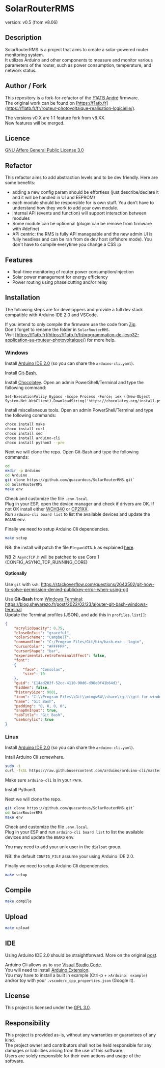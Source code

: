 # SolarRouterRMS
version: v0.5 (from v8.06)

## Description
SolarRouterRMS is a project that aims to create a solar-powered router monitoring system.  
It utilizes Arduino and other components to measure and monitor various parameters of the router, such as power consumption, temperature, and network status.

## Author / Fork
This repository is a fork-for-refactor of the [F1ATB André](https://f1atb.fr/fr/) firmware.  
The original work can be found on [https://f1atb.fr](https://f1atb.fr/fr/routeur-photovoltaique-realisation-logicielle/). 

The versions v0.X are  1:1 feature fork from v8.XX.  
New features will be merged.  

## Licence
[GNU Affero General Public License 3.0](https://www.gnu.org/licenses/agpl-3.0.en.html#license-text)

## Refactor
This refactor aims to add abstraction levels and to be dev friendly.
Here are some benefits:
- adding a new config param should be effortless (just describe/declare it and it will be handled in UI and EEPROM)
- each module should be responsible for is own stuff. You don't have to understand how they work to add your own module.
- internal API (events and function) will support interaction between modules
- Some module can be optionnal (plugin can be remove from firmware with #define)
- API centric: the RMS is fully API manageable and the new admin UI is fully headless and can be ran from de dev host (offshore mode). You don't have to compile everytime you change a CSS :p 


## Features
- Real-time monitoring of router power consumption/injection
- Solar power management for energy efficiency
- Power routing using phase cutting and/or relay

## Installation

The following steps are for developpers and provide a full dev stack compatible with Arduino IDE 2.0 and VSCode.

If you intend to only compile the firmware use the code from [Zip](https://github.com/quazardous/SolarRouterRMS/archive/refs/heads/main.zip).  
Don't forget to rename the folder in `SolarRouterRMS`.  
Visit [https://f1atb.fr](https://f1atb.fr/fr/programmation-de-lesp32-application-au-routeur-photovoltaique/) for more help.  

### Windows

Install [Arduino IDE 2.0](https://www.arduino.cc/en/software) (so you can share the `arduino-cli.yaml`).

Install [Git-Bash](https://gitforwindows.org/).

Install [Chocolatey](https://chocolatey.org/).
Open an admin PowerShell/Terminal and type the following command:
```
Set-ExecutionPolicy Bypass -Scope Process -Force; iex ((New-Object System.Net.WebClient).DownloadString('https://chocolatey.org/install.ps1'))
```

Install miscellaneous tools. Open an admin PowerShell/Terminal and type the following commands:
```bash
choco install make
choco install curl
choco install sed
choco install arduino-cli
choco install python3 --pre
```

Next we will clone the repo. Open Git-Bash and type the following commands:
```bash
cd
mkdir -p Arduino
cd Arduino
git clone https://github.com/quazardous/SolarRouterRMS.git`
cd SolarRouterRMS
make env
```

Check and customize the file `.env.local`.  
Plug in your ESP, open the device manager and check if drivers are OK.
If not OK install either [WCH340](http://www.wch-ic.com/downloads/CH341SER_EXE.html) or [CP21XX](https://www.silabs.com/developers/usb-to-uart-bridge-vcp-drivers?tab=downloads).  
Run `arduino-cli board list` to list the available devices and update the `BOARD` env.

Finally we need to setup Arduino Cli dependencies.
```bash
make setup
```

NB: the install will patch the file `ElegantOTA.h` as explained [here](https://docs.elegantota.pro/async-mode/).

NB 2: `AsyncTCP.h` will be patched to use Core 1 (CONFIG_ASYNC_TCP_RUNNING_CORE)

#### Optionally

Use `git` with `ssh`: https://stackoverflow.com/questions/2643502/git-how-to-solve-permission-denied-publickey-error-when-using-git

Use **Git-Bash** from [Windows Terminal](https://learn.microsoft.com/windows/terminal/install): https://blog.shevarezo.fr/post/2022/02/23/ajouter-git-bash-windows-terminal  
Update the Terminal profiles (JSON), and add this in `profiles.list[]`:  
```json
{
    "acrylicOpacity": 0.75,
    "closeOnExit": "graceful",
    "colorScheme": "Campbell",
    "commandline": "C:/Program Files/Git/bin/bash.exe --login",
    "cursorColor": "#FFFFFF",
    "cursorShape": "bar",
    "experimental.retroTerminalEffect": false,
    "font": 
    {
        "face": "Consolas",
        "size": 10
    },
    "guid": "{14ad203f-52cc-4110-90d6-d96e0f41b64d}",
    "hidden": false,
    "historySize": 9001,
    "icon": "C:\\Program Files\\Git\\mingw64\\share\\git\\git-for-windows.ico",
    "name": "Git Bash",
    "padding": "0, 0, 0, 0",
    "snapOnInput": true,
    "tabTitle": "Git Bash",
    "useAcrylic": true
}
```

### Linux

Install [Arduino IDE 2.0](https://www.arduino.cc/en/software) (so you can share the `arduino-cli.yaml`).

Intall Arduino Cli somewhere.

```bash
sudo -i
curl -fsSL https://raw.githubusercontent.com/arduino/arduino-cli/master/install.sh | BINDIR=/usr/local/bin/ sh
```

Make sure `arduino-cli` is in your `PATH`.

Install Python3.

Next we will clone the repo.
```bash
git clone https://github.com/quazardous/SolarRouterRMS.git`
cd SolarRouterRMS
make env
```

Check and customize the file `.env.local`.  
Plug in your ESP and run `arduino-cli board list` to list the available devices and update the `BOARD` env.

You may need to add your unix user in the `dialout` group.

NB: the default `CONFIG_FILE` assume your using Arduino IDE 2.0.

Finally we need to setup Arduino Cli dependencies.
```bash
make setup
```

## Compile

```bash
make compile
```

## Upload

```bash
make upload
```

## IDE

Using Arduino IDE 2.0 should be straightforward. More on the original [post](https://f1atb.fr/fr/programmation-de-lesp32-application-au-routeur-photovoltaique/).

Arduino Cli allows us to use [Visual Studio Code](https://code.visualstudio.com/).  
You will need to install [Arduino Extension](https://marketplace.visualstudio.com/items?itemName=vsciot-vscode.vscode-arduino).  
You may have to install a built in example (Ctrl-p + `>Arduino: example`) and/or toy with your `.vscode/c_cpp_properties.json` (Google it).

## License
This project is licensed under the [GPL 3.0]([LICENSE](https://www.gnu.org/licenses/gpl-3.0.html)).

## Responsibility
This project is provided as-is, without any warranties or guarantees of any kind.  
The project owner and contributors shall not be held responsible for any damages or liabilities arising from the use of this software.  
Users are solely responsible for their own actions and usage of the software.  
